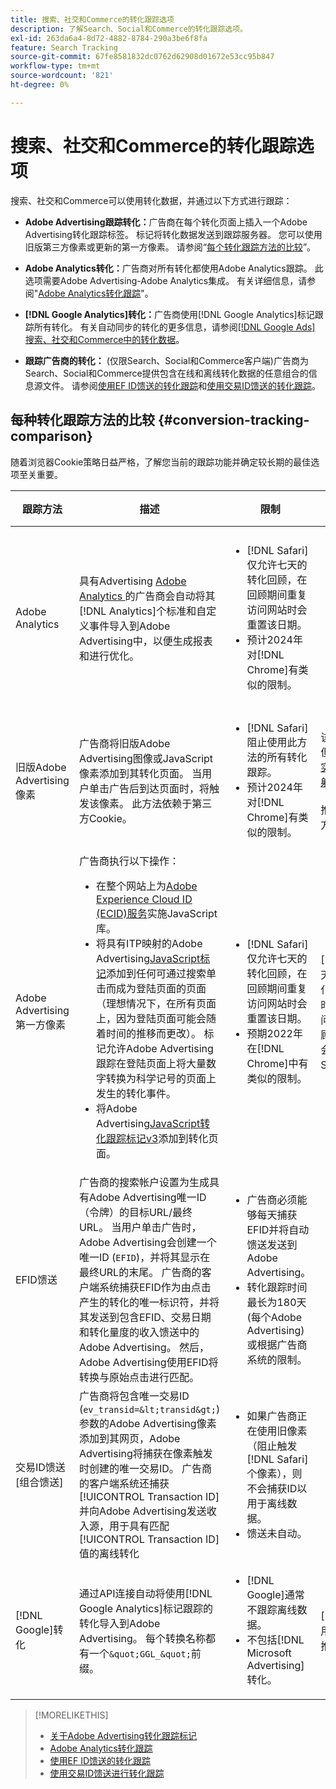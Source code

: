 ```yaml
---
title: 搜索、社交和Commerce的转化跟踪选项
description: 了解Search、Social和Commerce的转化跟踪选项。
exl-id: 263da6a4-8d72-4882-8784-290a3be6f8fa
feature: Search Tracking
source-git-commit: 67fe8581832dc0762d62908d01672e53cc95b847
workflow-type: tm+mt
source-wordcount: '821'
ht-degree: 0%

---
```


# 搜索、社交和Commerce的转化跟踪选项

搜索、社交和Commerce可以使用转化数据，并通过以下方式进行跟踪：

* **Adobe Advertising跟踪转化：**&#x200B;广告商在每个转化页面上插入一个Adobe Advertising转化跟踪标签。 标记将转化数据发送到跟踪服务器。 您可以使用旧版第三方像素或更新的第一方像素。 请参阅“[每个转化跟踪方法的比较](#conversion-tracking-comparison)”。

* **Adobe Analytics转化：**&#x200B;广告商对所有转化都使用Adobe Analytics跟踪。 此选项需要Adobe Advertising-Adobe Analytics集成。 有关详细信息，请参阅&quot;[Adobe Analytics转化跟踪](conversion-tracking-analytics.md)&quot;。

* **[!DNL Google Analytics]转化：**&#x200B;广告商使用[!DNL Google Analytics]标记跟踪所有转化。 有关自动同步的转化的更多信息，请参阅[[!DNL Google Ads] 搜索、社交和Commerce中的转化数据](/help/search-social-commerce/campaign-management/introduction/google-conversion-data.md)。

* **跟踪广告商的转化：** (仅限Search、Social和Commerce客户端)广告商为Search、Social和Commerce提供包含在线和离线转化数据的任意组合的信息源文件。 请参阅[使用EF ID馈送的转化跟踪](feed-efid.md)和[使用交易ID馈送的转化跟踪](feed-transaction-id.md)。

## 每种转化跟踪方法的比较 {#conversion-tracking-comparison}

随着浏览器Cookie策略日益严格，了解您当前的跟踪功能并确定较长期的最佳选项至关重要。

| 跟踪方法 | 描述 | 限制 | 优点 | 推荐？ |
|----|----|----|----|----|
| Adobe Analytics | 具有Advertising [Adobe Analytics ](https://experienceleague.adobe.com/docs/advertising/integrations/analytics/overview.html?lang=zh-Hans)的广告商会自动将其[!DNL Analytics]个标准和自定义事件导入到Adobe Advertising中，以便生成报表和进行优化。 | <ul><li>[!DNL Safari]仅允许七天的转化回顾，在回顾期间重复访问网站时会重置该日期。</li><li> 预计2024年对[!DNL Chrome]有类似的限制。</li></ul> | <ul><li>与[!DNL Analytics]无缝集成</li> <li>查看[!DNL Analytics] Analysis Workspace中的付费搜索数据</li><li>付费搜索以外的权益</li></ul> | 是 |
| 旧版Adobe Advertising像素 | 广告商将旧版Adobe Advertising图像或JavaScript像素添加到其转化页面。 当用户单击广告后到达页面时，将触发该像素。 此方法依赖于第三方Cookie。 | <ul><li>[!DNL Safari]阻止使用此方法的所有转化跟踪。</li><li>预计2024年对[!DNL Chrome]有类似的限制。</li></ul> | 该像素已实施。 但是，您仍然必须[实施附加的ITP映射标记](itp-conversion-mapping-tag.md)。<br><br>推荐：切换到第一方像素。 | 否 |
| Adobe Advertising第一方像素 | 广告商执行以下操作： <ul><li>在整个网站上为[Adobe Experience Cloud ID (ECID)服务](https://experienceleague.adobe.com/docs/id-service/using/intro/overview.html?lang=zh-Hans)实施JavaScript库。</li><li>将具有ITP映射的Adobe Advertising[JavaScript标记](itp-conversion-mapping-tag.md)添加到任何可通过搜索单击而成为登陆页面的页面（理想情况下，在所有页面上，因为登陆页面可能会随着时间的推移而更改）。 标记允许Adobe Advertising跟踪在登陆页面上将大量数字转换为科学记号的页面上发生的转化事件。</li><li>将Adobe Advertising[JavaScript转化跟踪标记v3](format-conversion-tag-jsv3.md)添加到转化页面。</li></ul> | <ul><li>[!DNL Safari]仅允许七天的转化回顾，在回顾期间重复访问网站时会重置该日期。</li><li>预期2022年在[!DNL Chrome]中有类似的限制。</li></ul> | [!DNL Safari]在七天回顾期间跟踪转化。 由于在回顾时间范围内重复访问网站时会重置回顾，因此该限制不会影响所有[!DNL Safari]用户。 | 否 |
| EFID馈送 | 广告商的搜索帐户设置为生成具有Adobe Advertising唯一ID（令牌）的目标URL/最终URL。 当用户单击广告时，Adobe Advertising会创建一个唯一ID (`EFID`)，并将其显示在最终URL的末尾。 广告商的客户端系统捕获EFID作为由点击产生的转化的唯一标识符，并将其发送到包含EFID、交易日期和转化量度的收入馈送中的Adobe Advertising。 然后，Adobe Advertising使用EFID将转换与原始点击进行匹配。 | <ul><li>广告商必须能够每天捕获EFID并将自动馈送发送到Adobe Advertising。</li><li>转化跟踪时间最长为180天(每个Adobe Advertising)或根据广告商系统的限制。</li></ul> | <ul><li>此方法使用第一方转化数据，因此不受第三方Cookie限制的影响。</li><li>线上和线下转化可在一个馈送中发送。</li><li>无需对网站进行代码更改或标记。</li></ul> | 是 |
| 交易ID馈送[组合馈送] | 广告商将包含唯一交易ID (`ev_transid=&lt;transid&gt;`)参数的Adobe Advertising像素添加到其网页，Adobe Advertising将捕获在像素触发时创建的唯一交易ID。 广告商的客户端系统还捕获[!UICONTROL Transaction ID]并向Adobe Advertising发送收入源，用于具有匹配[!UICONTROL Transaction ID]值的离线转化 | <ul><li>如果广告商正在使用旧像素（阻止触发[!DNL Safari]个像素），则不会捕获ID以用于离线数据。</li><li>馈送未自动。</li></ul> | <ul><li>如果您实施了第一方像素，则在[!DNL Safari]中捕获[!UICONTROL Transaction ID]。</li><li>提供对离线/批准的转化事件的跟踪。</li></ul> | 否 |
| [!DNL Google]转化 | 通过API连接自动将使用[!DNL Google Analytics]标记跟踪的转化导入到Adobe Advertising。 每个转换名称都有一个`&quot;GGL_&quot;`前缀。 | <ul><li>[!DNL Google]通常不跟踪离线数据。</li><li>不包括[!DNL Microsoft Advertising]转化。</li></ul> | [!DNL Google]使用机器学习外推“[建模的转化](https://support.google.com/google-ads/answer/10081327)”。 | 否 |

<!--
| [!DNL Microsoft Advertising] Conversions | Conversions tracked with [!DNL Microsoft Advertising] universal event tags (UET) are automatically imported to Adobe Advertising via an API connection. Each conversion name has a &quot;???&quot; prefix. | [!DNL Microsoft Advertising] typically doesn't track offline data. [!DNL Google] conversions aren't included. | ?? | No |
-->

>[!MORELIKETHIS]
>
>* [关于Adobe Advertising转化跟踪标记](/help/search-social-commerce/tracking/conversion-tracking-advertising.md)
>* [Adobe Analytics转化跟踪](/help/search-social-commerce/tracking/conversion-tracking-analytics.md)
>* [使用EF ID馈送的转化跟踪](/help/search-social-commerce/tracking/feed-efid.md)
>* [使用交易ID馈送进行转化跟踪](/help/search-social-commerce/tracking/feed-transaction-id.md)

